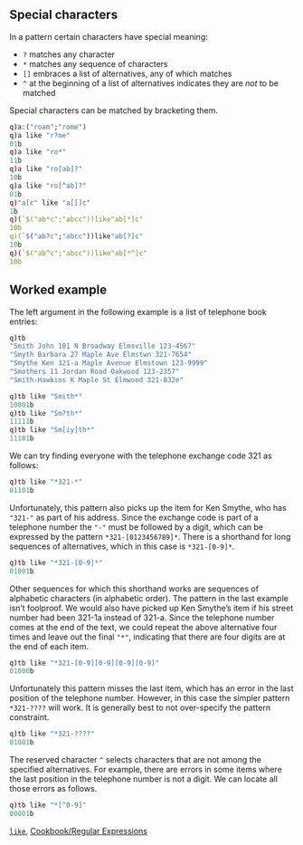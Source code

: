 Special characters
-----------------

In a pattern certain characters have special meaning:

- `?` matches any character
- `*` matches any sequence of characters
- `[]` embraces a list of alternatives, any of which matches
- `^` at the beginning of a list of alternatives indicates they are _not_ to be matched

Special characters can be matched by bracketing them.
```q
q)a:("roam";"rome")
q)a like "r?me"
01b
q)a like "ro*"
11b
q)a like "ro[ab]?"
10b
q)a like "ro[^ab]?"
01b
q)"a[c" like "a[[]c"
1b
q)(`$("ab*c";"abcc"))like"ab[*]c"
10b
q)(`$("ab?c";"abcc"))like"ab[?]c"
10b
q)(`$("ab^c";"abcc"))like"ab[*^]c"
10b
```


Worked example
--------------

The left argument in the following example is a list of telephone book entries:
```q
q)tb
"Smith John 101 N Broadway Elmsville 123-4567"
"Smyth Barbara 27 Maple Ave Elmstwn 321-7654"
"Smythe Ken 321-a Maple Avenue Elmstown 123-9999"
"Smothers 11 Jordan Road Oakwood 123-2357"
"Smith-Hawkins K Maple St Elmwood 321-832e"

q)tb like "Smith*"
10001b
q)tb like "Sm?th*"
11111b
q)tb like "Sm[iy]th*"
11101b
```
We can try finding everyone with the telephone exchange code 321 as follows:
```q
q)tb like "*321-*"
01101b
```
Unfortunately, this pattern also picks up the item for Ken Smythe, who has `"321-"` as part of his address. Since the exchange code is part of a telephone number the `"-"` must be followed by a digit, which can be expressed by the pattern `*321-[0123456789]*`. There is a shorthand for long sequences of alternatives, which in this case is `*321-[0-9]*`.
```q
q)tb like "*321-[0-9]*"
01001b
```
Other sequences for which this shorthand works are sequences of alphabetic characters (in alphabetic order). The pattern in the last example isn’t foolproof. We would also have picked up Ken Smythe’s item if his street number had been 321-1a instead of 321-a. Since the telephone number comes at the end of the text, we could repeat the above alternative four times and leave out the final `"*"`, indicating that there are four digits are at the end of each item.
```q
q)tb like "*321-[0-9][0-9][0-9][0-9]"
01000b
```
Unfortunately this pattern misses the last item, which has an error in the last position of the telephone number. However, in this case the simpler pattern `*321-????` will work. It is generally best to not over-specify the pattern constraint.
```q
q)tb like "*321-????"
01001b
```
The reserved character `^` selects characters that are not among the specified alternatives. For example, there are errors in some items where the last position in the telephone number is not a digit. We can locate all those errors as follows.
```q
q)tb like "*[^0-9]"
00001b
```

<i class="fa fa-hand-o-right"></i> [`like`](/reference/textfunctions/#like), [Cookbook/Regular Expressions](http://code.kx.com/wiki/Cookbook/regex)

